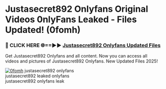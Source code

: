 # Justasecret892 Onlyfans Original Videos 0nlyFans Leaked - Files Updated! (0fomh)

<h3>🔴 CLICK HERE 🌐==►► <a href="https://tinyurl.com/2jnfzry5" rel="nofollow">Justasecret892 Onlyfans Updated Files</a></h3>

Get Justasecret892 Onlyfans and all content. Now you can access all videos and pictures of Justasecret892 Onlyfans. New Updated Files 2025!

[![0fomh](https://i.imgur.com/GyGTBgg.gif)](https://tinyurl.com/2jnfzry5)
justasecret892 onlyfans<br>
justasecret892 leaked onlyfans<br>
justasecret892 onlyfans leak